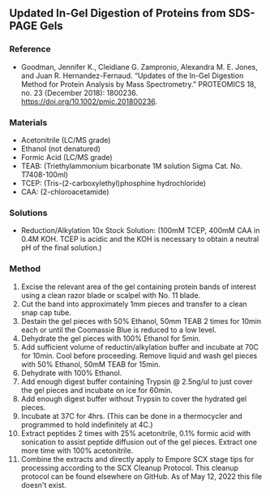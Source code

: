 ## Updated In-Gel Digestion of Proteins from SDS-PAGE Gels
### Reference
- Goodman, Jennifer K., Cleidiane G. Zampronio, Alexandra M. E. Jones, and Juan R. Hernandez-Fernaud. “Updates of the In-Gel Digestion Method for Protein Analysis by Mass Spectrometry.” PROTEOMICS 18, no. 23 (December 2018): 1800236. https://doi.org/10.1002/pmic.201800236.

### Materials

- Acetonitrile (LC/MS grade)
- Ethanol (not denatured)
- Formic Acid (LC/MS grade)
- TEAB: (Triethylammonium bicarbonate 1M solution Sigma Cat. No. T7408-100ml)
- TCEP: (Tris-(2-carboxylethyl)phosphine hydrochloride)
- CAA: (2-chloroacetamide)

### Solutions
- Reduction/Alkylation 10x Stock Solution: (100mM TCEP, 400mM CAA in 0.4M KOH.  TCEP is acidic and the KOH is necessary to obtain a neutral pH of the final solution.)

### Method
1. Excise the relevant area of the gel containing protein bands of interest using a clean razor blade or scalpel with No. 11 blade.
2. Cut the band into approximately 1mm pieces and transfer to a clean snap cap tube.
3. Destain the gel pieces with 50% Ethanol, 50mm TEAB 2 times for 10min each or until the Coomassie Blue is reduced to a low level.
4. Dehydrate the gel pieces with 100% Ethanol for 5min.
5. Add sufficient volume of reductin/alkylation buffer and incubate at 70C for 10min. Cool before proceeding.
Remove liquid and wash gel pieces with 50% Ethanol, 50mM TEAB for 15min.
6. Dehydrate with 100% Ethanol.
7. Add enough digest buffer containing Trypsin @ 2.5ng/ul to just cover the gel pieces and incubate on ice for 60min.
8. Add enough digest buffer without Trypsin to cover the hydrated gel pieces.
9. Incubate at 37C for 4hrs.  (This can be done in a thermocycler and programmed to hold indefinitely at 4C.)
10. Extract peptides 2 times with 25% acetonitrile, 0.1% formic acid with sonication to assist peptide diffusion out of the gel pieces.  Extract one more time with 100% acetonitrile.
11. Combine the extracts and directly apply to Empore SCX stage tips for processing according to the SCX Cleanup Protocol.  This cleanup protocol can be found elsewhere on GitHub.  As of May 12, 2022 this file doesn't exist.
